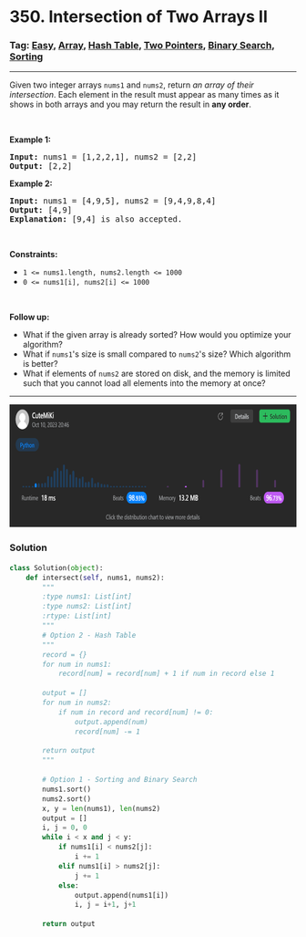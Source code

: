 # 350. Intersection of Two Arrays II
### Tag: [Easy](https://github.com/TheOnlyMiki/LeetCode-For-Fun/tree/main#easy-level), [Array](https://github.com/TheOnlyMiki/LeetCode-For-Fun/tree/main#array), [Hash Table](https://github.com/TheOnlyMiki/LeetCode-For-Fun/tree/main#hash-table), [Two Pointers](https://github.com/TheOnlyMiki/LeetCode-For-Fun/tree/main#two-pointers), [Binary Search](https://github.com/TheOnlyMiki/LeetCode-For-Fun/tree/main#binary-search), [Sorting](https://github.com/TheOnlyMiki/LeetCode-For-Fun/tree/main#sorting)
---
<div class="px-5 pt-4"><div class="flex"></div><div class="xFUwe" data-track-load="description_content"><p>Given two integer arrays <code>nums1</code> and <code>nums2</code>, return <em>an array of their intersection</em>. Each element in the result must appear as many times as it shows in both arrays and you may return the result in <strong>any order</strong>.</p>

<p>&nbsp;</p>
<p><strong class="example">Example 1:</strong></p>

<pre><strong>Input:</strong> nums1 = [1,2,2,1], nums2 = [2,2]
<strong>Output:</strong> [2,2]
</pre>

<p><strong class="example">Example 2:</strong></p>

<pre><strong>Input:</strong> nums1 = [4,9,5], nums2 = [9,4,9,8,4]
<strong>Output:</strong> [4,9]
<strong>Explanation:</strong> [9,4] is also accepted.
</pre>

<p>&nbsp;</p>
<p><strong>Constraints:</strong></p>

<ul>
	<li><code>1 &lt;= nums1.length, nums2.length &lt;= 1000</code></li>
	<li><code>0 &lt;= nums1[i], nums2[i] &lt;= 1000</code></li>
</ul>

<p>&nbsp;</p>
<p><strong>Follow up:</strong></p>

<ul>
	<li>What if the given array is already sorted? How would you optimize your algorithm?</li>
	<li>What if <code>nums1</code>'s size is small compared to <code>nums2</code>'s size? Which algorithm is better?</li>
	<li>What if elements of <code>nums2</code> are stored on disk, and the memory is limited such that you cannot load all elements into the memory at once?</li>
</ul>
</div></div>

---
<img src="Submit.png" width="700" height="215" />

### Solution

```python
class Solution(object):
    def intersect(self, nums1, nums2):
        """
        :type nums1: List[int]
        :type nums2: List[int]
        :rtype: List[int]
        """
        # Option 2 - Hash Table
        """
        record = {}
        for num in nums1:
            record[num] = record[num] + 1 if num in record else 1

        output = []
        for num in nums2:
            if num in record and record[num] != 0:
                output.append(num)
                record[num] -= 1

        return output
        """

        # Option 1 - Sorting and Binary Search
        nums1.sort()
        nums2.sort()
        x, y = len(nums1), len(nums2)
        output = []
        i, j = 0, 0
        while i < x and j < y:
            if nums1[i] < nums2[j]:
                i += 1
            elif nums1[i] > nums2[j]:
                j += 1
            else:
                output.append(nums1[i])
                i, j = i+1, j+1

        return output
```
